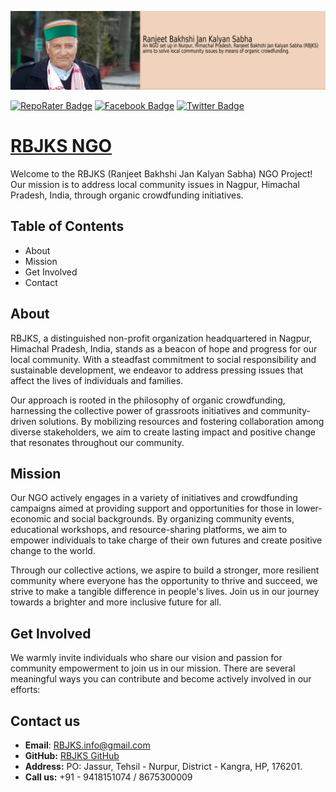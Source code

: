 [![RBJKS NGO](assets/images/hero.png)](https://rbjks.github.io/index.html)

[![RepoRater Badge](https://repo-rater.eddiehub.io/api/badge?owner=rbjks&name=rbjks.github.io)](https://repo-rater.eddiehub.io/rate?owner=rbjks&name=rbjks.github.io)
[![Facebook Badge](https://img.shields.io/badge/Facebook-Profile-blue?style=flat&logo=facebook&link=https%3A%2F%2Fwww.facebook.com%2Fakil.bakhshi%2F)](https://www.facebook.com/akil.bakhshi/)
[![Twitter Badge](https://img.shields.io/badge/Twitter-Profile-blue?style=flat&logo=twitter&link=https%3A%2F%2Ftwitter.com%2Fa_bsays)](https://twitter.com/a_bsays)




# [RBJKS NGO](https://rbjks.github.io/index.html)

Welcome to the RBJKS (Ranjeet Bakhshi Jan Kalyan Sabha) NGO Project! Our mission is to address local community issues in Nagpur, Himachal Pradesh, India, through organic crowdfunding initiatives.

## Table of Contents

  - About
  - Mission
  - Get Involved
  - Contact

## About

RBJKS, a distinguished non-profit organization headquartered in Nagpur, Himachal Pradesh, India, stands as a beacon of hope and progress for our local community. With a steadfast commitment to social responsibility and sustainable development, we endeavor to address pressing issues that affect the lives of individuals and families.

Our approach is rooted in the philosophy of organic crowdfunding, harnessing the collective power of grassroots initiatives and community-driven solutions. By mobilizing resources and fostering collaboration among diverse stakeholders, we aim to create lasting impact and positive change that resonates throughout our community.

## Mission

Our NGO actively engages in a variety of initiatives and crowdfunding campaigns aimed at providing support and opportunities for those in lower-economic and social backgrounds. By organizing community events, educational workshops, and resource-sharing platforms, we aim to empower individuals to take charge of their own futures and create positive change to the world.

Through our collective actions, we aspire to build a stronger, more resilient community where everyone has the opportunity to thrive and succeed, we strive to make a tangible difference in people's lives. Join us in our journey towards a brighter and more inclusive future for all.

## Get Involved

We warmly invite individuals who share our vision and passion for community empowerment to join us in our mission. There are several meaningful ways you can contribute and become actively involved in our efforts:

## Contact us

  - **Email**: RBJKS.info@gmail.com
  - **GitHub:** [RBJKS GitHub](https://github.com/rbjks)
  - **Address:** PO: Jassur, Tehsil - Nurpur, District - Kangra, HP, 176201.
  - **Call us:** +91 - 9418151074 / 8675300009
